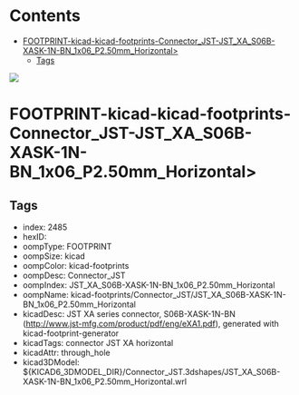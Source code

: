 



Contents
========

* [FOOTPRINT-kicad-kicad-footprints-Connector_JST-JST_XA_S06B-XASK-1N-BN_1x06_P2.50mm_Horizontal>](#footprint-kicad-kicad-footprints-connector_jst-jst_xa_s06b-xask-1n-bn_1x06_p250mm_horizontal)
	* [Tags](#tags)
  
![][im]
# FOOTPRINT-kicad-kicad-footprints-Connector_JST-JST_XA_S06B-XASK-1N-BN_1x06_P2.50mm_Horizontal>

## Tags

- index: 2485
- hexID: 
- oompType: FOOTPRINT
- oompSize: kicad
- oompColor: kicad-footprints
- oompDesc: Connector_JST
- oompIndex: JST_XA_S06B-XASK-1N-BN_1x06_P2.50mm_Horizontal
- oompName: kicad-footprints/Connector_JST/JST_XA_S06B-XASK-1N-BN_1x06_P2.50mm_Horizontal
- kicadDesc: JST XA series connector, S06B-XASK-1N-BN (http://www.jst-mfg.com/product/pdf/eng/eXA1.pdf), generated with kicad-footprint-generator
- kicadTags: connector JST XA horizontal
- kicadAttr: through_hole
- kicad3DModel: ${KICAD6_3DMODEL_DIR}/Connector_JST.3dshapes/JST_XA_S06B-XASK-1N-BN_1x06_P2.50mm_Horizontal.wrl



[im]: image.png
